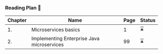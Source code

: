 ### Reading Plan 📘

|Chapter|Name|Page|Status|
|--|----|----|---------|
|1.|Microservices basics|1|⌛️|
|2.|Implementing Enterprise Java microservices|99|⌛️|
